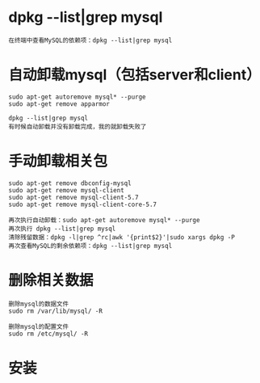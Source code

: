 # dpkg --list|grep mysql

```
在终端中查看MySQL的依赖项：dpkg --list|grep mysql
```



# 自动卸载mysql（包括server和client）

```
sudo apt-get autoremove mysql* --purge
sudo apt-get remove apparmor
```



```
dpkg --list|grep mysql
有时候自动卸载并没有卸载完成，我的就卸载失败了
```



# 手动卸载相关包

```
sudo apt-get remove dbconfig-mysql
sudo apt-get remove mysql-client
sudo apt-get remove mysql-client-5.7
sudo apt-get remove mysql-client-core-5.7

```



```
再次执行自动卸载：sudo apt-get autoremove mysql* --purge
再次执行 dpkg --list|grep mysql
清除残留数据：dpkg -l|grep ^rc|awk '{print$2}'|sudo xargs dpkg -P
再次查看MySQL的剩余依赖项：dpkg --list|grep mysql
```



# 删除相关数据

```
删除mysql的数据文件
sudo rm /var/lib/mysql/ -R

删除mysql的配置文件
sudo rm /etc/mysql/ -R
```



# 安装

